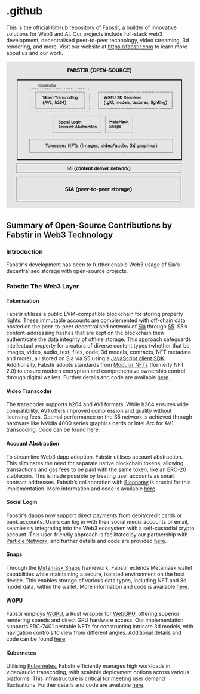 # .github

This is the official GitHub repository of Fabstir, a builder of innovative solutions for Web3 and AI. Our projects include full-stack web3 development, decentralised peer-to-peer technology, video streaming, 3d rendering, and more. Visit our website at https://fabstir.com to learn more about us and our work.

<p align="center">
<img src="https://github.com/Fabstir/.github/blob/main/Fabstir_github.png" width="690" width="540" alt="Fabstir overview">
</p>

## Summary of Open-Source Contributions by Fabstir in Web3 Technology

### Introduction

Fabstir's development has been to further enable Web3 usage of Sia's decentralised storage with open-source projects.

### Fabstir: The Web3 Layer

#### Tokenisation

Fabstir utilises a public EVM-compatible blockchain for storing property rights. These immutable accounts are complemented with off-chain data hosted on the peer-to-peer decentralised network of [Sia](https://sia.tech/) through [S5](https://github.com/s5-dev/S5). S5’s content-addressing hashes that are kept on the blockchain then authenticate the data integrity of offline storage. This approach safeguards intellectual property for creators of diverse content types (whether that be images, video, audio, text, files, code, 3d models, contracts, NFT metadata and more), all stored on Sia via S5 using a [JavaScript client SDK](https://github.com/parajbs-dev/s5client-js). Additionally, Fabstir adopts standards from [Modular NFTs](https://singular.app/) (formerly NFT 2.0) to ensure modern encryption and comprehensive ownership control through digital wallets. Further details and code are available [here](https://github.com/Fabstir/Fabstir_Media_Player_Snaps/tree/main/packages/site).

#### Video Transcoder

The transcoder supports h264 and AV1 formats. While h264 ensures wide compatibility, AV1 offers improved compression and quality without licensing fees. Optimal performance on the S5 network is achieved through hardware like NVidia 4000 series graphics cards or Intel Arc for AV1 transcoding. Code can be found [here](https://github.com/Fabstir/transcode).

#### Account Abstraction

To streamline Web3 dapp adoption, Fabstir utilises account abstraction. This eliminates the need for separate native blockchain tokens, allowing transactions and gas fees to be paid with the same token, like an ERC-20 stablecoin. This is made possible by treating user accounts as smart contract addresses. Fabstir’s collaboration with [Biconomy](https://www.biconomy.io/) is crucial for this implementation. More information and code is available [here](https://github.com/Fabstir/Fabstir_Media_Player_Snaps/tree/main/packages/site).

#### Social Login

Fabstir’s dapps now support direct payments from debit/credit cards or bank accounts. Users can log in with their social media accounts or email, seamlessly integrating into the Web3 ecosystem with a self-custodial crypto account. This user-friendly approach is facilitated by our partnership with [Particle Network](https://particle.network/), and further details and code are provided [here](https://github.com/Fabstir/Fabstir_Media_Player_Snaps/tree/main/packages/site).

#### Snaps

Through the [Metamask Snaps](https://metamask.io/snaps/) framework, Fabstir extends Metamask wallet capabilities while maintaining a secure, isolated environment on the host device. This enables storage of various data types, including NFT and 3d model data, within the wallet. More information and code is available [here](https://github.com/Fabstir/Fabstir_Media_Player_Snaps/tree/main).

#### WGPU

Fabstir employs [WGPU](https://github.com/gfx-rs/wgpu), a Rust wrapper for [WebGPU](https://www.w3.org/TR/webgpu/), offering superior rendering speeds and direct GPU hardware access. Our implementation supports ERC-7401 nestable NFTs for constructing intricate 3d models, with navigation controls to view from different angles. Additional details and code can be found [here](https://github.com/Fabstir/fabstir-renderer).

#### Kubernetes

Utilising [Kubernetes](https://kubernetes.io/), Fabstir efficiently manages high workloads in video/audio transcoding, with scalable deployment options across various platforms. This infrastructure is critical for meeting user demand fluctuations. Further details and code are available [here](https://github.com/Fabstir/transcode-infra).
